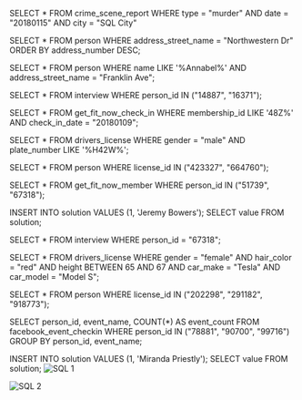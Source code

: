 SELECT * FROM crime_scene_report WHERE type = "murder" AND date = "20180115" AND city = "SQL City"

SELECT * FROM person WHERE address_street_name = "Northwestern Dr" ORDER BY address_number DESC;

SELECT * FROM person WHERE name LIKE '%Annabel%' AND address_street_name = "Franklin Ave";

SELECT * FROM interview WHERE person_id IN ("14887", "16371");

SELECT * FROM get_fit_now_check_in WHERE membership_id LIKE '48Z%' AND check_in_date = "20180109";

SELECT * FROM drivers_license WHERE gender = "male" AND plate_number LIKE '%H42W%';

SELECT * FROM person WHERE license_id IN ("423327", "664760");

SELECT * FROM get_fit_now_member WHERE person_id IN ("51739", "67318");

INSERT INTO solution VALUES (1, 'Jeremy Bowers'); SELECT value FROM solution;

SELECT * FROM interview WHERE person_id = "67318";

SELECT * FROM drivers_license WHERE gender = "female" AND hair_color = "red" AND height BETWEEN 65 AND 67 AND car_make = "Tesla" AND car_model = "Model S";

SELECT * FROM person WHERE license_id IN ("202298", "291182", "918773");

SELECT person_id, event_name, COUNT(*) AS event_count FROM facebook_event_checkin WHERE person_id IN ("78881", "90700", "99716") GROUP BY person_id, event_name;

INSERT INTO solution VALUES (1, 'Miranda Priestly'); SELECT value FROM solution;
![SQL 1](https://github.com/user-attachments/assets/4c0c2810-34a1-4df8-beca-a4df719594e3)

![SQL 2](https://github.com/user-attachments/assets/3793e271-9135-42c0-89b6-f89d93d5b520)
